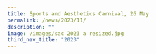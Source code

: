 ```yaml
---
title: Sports and Aesthetics Carnival, 26 May
permalink: /news/2023/11/
description: ""
image: /images/sac 2023 a resized.jpg
third_nav_title: "2023"
---
```

